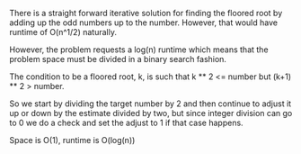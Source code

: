 <!--
Problem 1: Square Root of an Integer

Provide an explanation for your answer, clearly organizing your thoughts into 
concise and easy-to-understand language.

Focus on explaining the reasoning behind your decisions rather than giving a 
detailed description of the code. For instance, why did you choose a particular 
data structure? Additionally, discuss the efficiency of your solution in terms 
of time and space complexity. If necessary, you can support your explanation 
with code snippets or mathematical formulas. For guidance on how to write 
formulas in markdown, refer to https://docs.github.com/en/get-started/writing-on-github/working-with-advanced-formatting/writing-mathematical-expressions.
-->

There is a straight forward iterative solution for finding the floored root by adding up the odd numbers up to the number. However, that would have runtime of O(n^1/2) naturally. 

However, the problem requests a log(n) runtime which means that the problem space must be divided in a binary search fashion.

The condition to be a floored root, k, is such that k ** 2 <= number but (k+1) ** 2 > number.

So we start by dividing the target number by 2 and then continue to adjust it up or down by the estimate divided by two, but since integer division can go to 0 we do a check and set the adjust to 1 if that case happens.

Space is O(1), runtime is O(log(n))